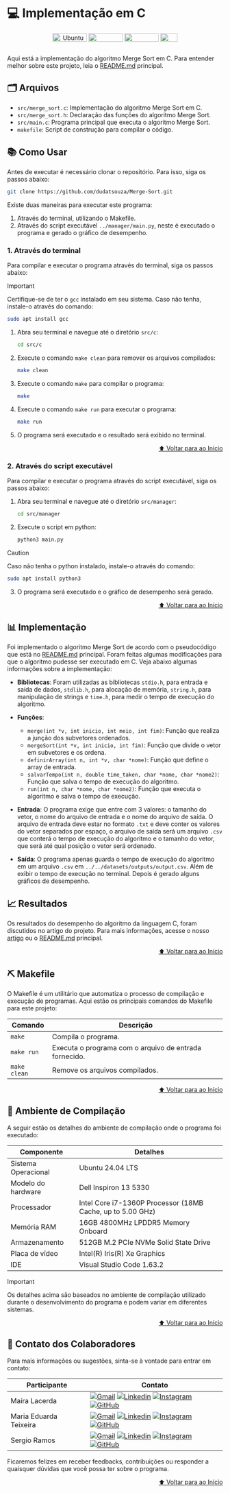 # 💻 Implementação em C

<div align="center">
    <img align="center" height="20px" width="80px" alt="Ubuntu" src="https://img.shields.io/badge/Ubuntu-E95420?logo=ubuntu&logoColor=white"/>
    <img align="center" height="20px" width="80px" src="https://img.shields.io/badge/VS%20Code-blue?logo=visual%20studio%20code"/>
    <img align="center" height="20px" width="80px" src="https://img.shields.io/badge/MakeFile-green?logo=make">
    <img align="center" height="20px" width="40px" src="https://img.shields.io/badge/c-%2300599C.svg?logo=c&logoColor=white"/>
</div>

## 
Aqui está a implementação do algoritmo Merge Sort em C. Para entender melhor sobre este projeto, leia o [README.md](../../README.md) principal.

## 🗂 Arquivos

- `src/merge_sort.c`: Implementação do algoritmo Merge Sort em C.
- `src/merge_sort.h`: Declaração das funções do algoritmo Merge Sort.
- `src/main.c`: Programa principal que executa o algoritmo Merge Sort.
- `makefile`: Script de construção para compilar o código.

## 📚 Como Usar
Antes de executar é necessário clonar o repositório. Para isso, siga os passos abaixo:
```bash
git clone https://github.com/dudatsouza/Merge-Sort.git
```

Existe duas maneiras para executar este programa:
1. Através do terminal, utilizando o Makefile.
2. Através do script executável `../manager/main.py`, neste é executado o programa e gerado o gráfico de desempenho.

### 1. Através do terminal
Para compilar e executar o programa através do terminal, siga os passos abaixo:

> [!IMPORTANT]
> Certifique-se de ter o `gcc` instalado em seu sistema. Caso não tenha, instale-o através do comando:
> ```bash
> sudo apt install gcc
> ```

1. Abra seu terminal e navegue até o diretório `src/c`:
    ```bash
    cd src/c
    ```
2. Execute o comando `make clean` para remover os arquivos compilados:
    ```bash
    make clean
    ```
3. Execute o comando `make` para compilar o programa:
    ```bash
    make
    ```
4. Execute o comando `make run` para executar o programa:
    ```bash
    make run
    ```
5. O programa será executado e o resultado será exibido no terminal.
<p align="right"><a href="#-implementação-em-c">⬆️ Voltar para ao Início</a></p>

### 2. Através do script executável
Para compilar e executar o programa através do script executável, siga os passos abaixo:

1. Abra seu terminal e navegue até o diretório `src/manager`:
    ```bash
    cd src/manager
    ```
2. Execute o script em python:
    ```bash
    python3 main.py
    ```
> [!CAUTION]
> Caso não tenha o python instalado, instale-o através do comando:
> ```bash
> sudo apt install python3
> ```

3. O programa será executado e o gráfico de desempenho será gerado.
<p align="right"><a href="#-implementação-em-c">⬆️ Voltar para ao Início</a></p>

## 📊 Implementação
Foi implementado o algoritmo Merge Sort de acordo com o pseudocódigo que está no [README.md](../../README.md) principal. Foram feitas algumas modificações para que o algoritmo pudesse ser executado em C. Veja abaixo algumas informações sobre a implementação:

- **Bibliotecas**: Foram utilizadas as bibliotecas `stdio.h`, para entrada e saída de dados, `stdlib.h`, para alocação de memória, `string.h`, para manipulação de strings e `time.h`, para medir o tempo de execução do algoritmo.

- **Funções**:
    - `merge(int *v, int inicio, int meio, int fim)`: Função que realiza a junção dos subvetores ordenados.
    - `mergeSort(int *v, int inicio, int fim)`: Função que divide o vetor em subvetores e os ordena.
    - `definirArray(int n, int *v, char *nome)`: Função que define o array de entrada.
    - `salvarTempo(int n, double time_taken, char *nome, char *nome2)`: Função que salva o tempo de execução do algoritmo.
    - `run(int n, char *nome, char *nome2)`: Função que executa o algoritmo e salva o tempo de execução.

- **Entrada**: O programa exige que entre com 3 valores: o tamanho do vetor, o nome do arquivo de entrada e o nome do arquivo de saída. O arquivo de entrada deve estar no formato `.txt` e deve conter os valores do vetor separados por espaço, o arquivo de saída será um arquivo `.csv` que conterá o tempo de execução do algoritmo e o tamanho do vetor, que será até qual posição o vetor será ordenado.

- **Saída**: O programa apenas guarda o tempo de execução do algoritmo em um arquivo `.csv` em `../../datasets/outputs/output.csv`. Além de exibir o tempo de execução no terminal. Depois é gerado alguns gráficos de desempenho.

## 📈 Resultados
Os resultados do desempenho do algoritmo da linguagem C, foram discutidos no artigo do projeto. Para mais informações, acesse o nosso [artigo](../../artigo/Artigo.pdf) ou o [README.md](../../README.md) principal.
<p align="right"><a href="#-implementação-em-c">⬆️ Voltar para ao Início</a></p>

## ⛏ Makefile

O Makefile é um utilitário que automatiza o processo de compilação e execução de programas. Aqui estão os principais comandos do Makefile para este projeto:

| Comando      | **Descrição**                           |
|--------------|-----------------------------------------|
| `make`       | Compila o programa.                     |
| `make run`   | Executa o programa com o arquivo de entrada fornecido. |
| `make clean` | Remove os arquivos compilados.          |
<p align="right"><a href="#-implementação-em-c">⬆️ Voltar para ao Início</a></p>

## 🔧 Ambiente de Compilação
A seguir estão os detalhes do ambiente de compilação onde o programa foi executado:

| Componente      | Detalhes                          |
|-----------------|-----------------------------------|
| Sistema Operacional | Ubuntu 24.04 LTS|
| Modelo do hardware| Dell Inspiron 13 5330|
| Processador     | Intel Core i7-1360P Processor (18MB Cache, up to 5.00 GHz)|
| Memória RAM     | 16GB 4800MHz LPDDR5 Memory Onboard|
| Armazenamento   | 512GB M.2 PCIe NVMe Solid State Drive|
| Placa de vídeo  | Intel(R) Iris(R) Xe Graphics |
| IDE             | Visual Studio Code 1.63.2|

> [!IMPORTANT]
> Os detalhes acima são baseados no ambiente de compilação utilizado durante o desenvolvimento do programa e podem variar em diferentes sistemas.
<p align="right"><a href="#-implementação-em-c">⬆️ Voltar para ao Início</a></p>

## 📧 Contato dos Colaboradores
Para mais informações ou sugestões, sinta-se à vontade para entrar em contato:

| Participante           |  Contato  |                     
| -----------------------| ----------|
|  Maíra Lacerda | [![Gmail][Gmail Badge]][Gmail Colab 1] [![Linkedin][Linkedin Badge]][Linkedin Colab 1] [![Instagram][Instagram Badge]][Instagram Colab 1] [![GitHub][GitHub Badge]][GitHub Colab 1]|
|  Maria Eduarda Teixeira | [![Gmail][Gmail Badge]][Gmail Colab 2] [![Linkedin][Linkedin Badge]][Linkedin Colab 2] [![Instagram][Instagram Badge]][Instagram Colab 2] [![GitHub][GitHub Badge]][GitHub Colab 2]|
|  Sergio Ramos | [![Gmail][Gmail Badge]][Gmail Colab 3] [![Linkedin][Linkedin Badge]][Linkedin Colab 3] [![Instagram][Instagram Badge]][Instagram Colab 3] [![GitHub][GitHub Badge]][GitHub Colab 3]          |  

Ficaremos felizes em receber feedbacks, contribuições ou responder a quaisquer dúvidas que você possa ter sobre o programa.
<p align="right"><a href="#-implementação-em-c">⬆️ Voltar para ao Início</a></p>


[Gmail Badge]: https://img.shields.io/badge/-Gmail-c14438?style=flat-square&logo=Gmail&logoColor=white
[Linkedin Badge]: https://img.shields.io/badge/-LinkedIn-0e76a8?style=flat-square&logo=Linkedin&logoColor=white
[Instagram Badge]: https://img.shields.io/badge/-Instagram-e4405f?style=flat-square&logo=Instagram&logoColor=white
[GitHub Badge]: https://img.shields.io/badge/-GitHub-181717?style=flat-square&logo=GitHub&logoColor=white

[Gmail Colab 1]: mailto:mairaallacerda@gmail.com
[Gmail Colab 2]: mailto:dudateixeirasouza@gmail.com
[Gmail Colab 3]: mailto:sergiohenriquequedasramos@gmail.com

[Linkedin Colab 1]: https://www.linkedin.com/in/ma%C3%ADra-almeida-lacerda
[Linkedin Colab 2]: https://www.linkedin.com/in/maria-eduarda-teixeira-souza-2a2b3a254/
[Linkedin Colab 3]: https://www.linkedin.com/in/sergio-ramos-21057230a

[Instagram Colab 1]: https://www.instagram.com/mairaallacerda/
[Instagram Colab 2]: https://www.instagram.com/dudat_18/
[Instagram Colab 3]: https://www.instagram.com/eu__sergio/

[GitHub Colab 1]: https://github.com/mairaallacerda
[GitHub Colab 2]: https://github.com/dudatsouza
[GitHub Colab 3]: https://github.com/serginnn